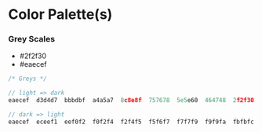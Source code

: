 # Color Palette(s)


### Grey Scales
- #2f2f30
- #eaecef
```javascript
/* Greys */

// light => dark
eaecef	d3d4d7	bbbdbf	a4a5a7	8c8e8f	757678	5e5e60	464748	2f2f30	171818	000000

// dark => light
eaecef	eceef1	eef0f2	f0f2f4	f2f4f5	f5f6f7	f7f7f9	f9f9fa	fbfbfc	fdfdfd	ffffff
```

